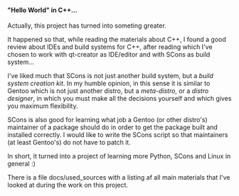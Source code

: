 #### "Hello World" in C++...

Actually, this project has turned into someting greater.  
  
It happened so that, while reading the materials about C++, I found a good review about IDEs and build systems 
for C++, after reading which I've chosen to work with qt-creator as IDE/editor and with SCons as build system...  
  
I've liked much that SCons is not just another build system, but a *build system creation kit*. In my humble opinion, in 
this sense it is similar to Gentoo which is not just another distro, but a *meta-distro*, or a *distro designer*, in which 
you must make all the decisions yourself and which gives you maximum flexibility.  
  
SCons is also good for learning what job a Gentoo (or other distro's) maintainer of a package should do in order to get the 
package built and installed correctly. I would like to write the SCons script so that maintainers (at least Gentoo's) do 
not have to patch it.  
  
In short, it turned into a project of learning more Python, SCons and Linux in general :)  
  
There is a file docs/used_sources with a listing af all main materials that I've looked at during the work on this project.
